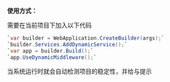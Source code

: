 **使用方式：**

需要在当前项目下加入以下代码

```c#
`var builder = WebApplication.CreateBuilder(args);`
`builder.Services.AddDynamicService();`
`var app = builder.Build();`
`app.UseDynamicMiddleware();`
```

当系统运行时就会自动检测项目的稳定性，并给与提示

